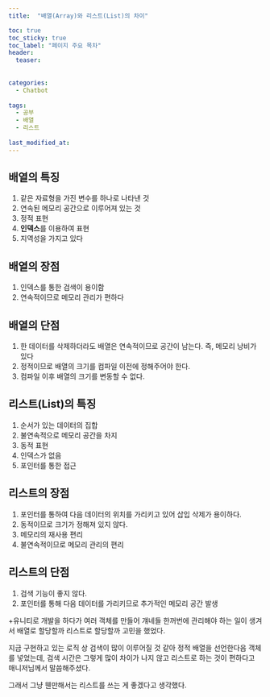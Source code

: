 ```yaml
---
title:  "배열(Array)와 리스트(List)의 차이"

toc: true
toc_sticky: true
toc_label: "페이지 주요 목차"
header:
  teaser: 
  
  
categories:
  - Chatbot
  
tags:
  - 공부
  - 배열
  - 리스트
  
last_modified_at: 
---
```


## 배열의 특징

1. 같은 자료형을 가진 변수를 하나로 나타낸 것
2. 연속된 메모리 공간으로 이루어져 있는 것
3. 정적 표현
4. **인덱스**를 이용하여 표현
5. 지역성을 가지고 있다

## 배열의 장점

1. 인덱스를 통한 검색이 용이함
2. 연속적이므로 메모리 관리가 편하다

## 배열의 단점

1. 한 데이터를 삭제하더라도 배열은 연속적이므로 공간이 남는다. 즉, 메모리 낭비가 있다
2. 정적이므로 배열의 크기를 컴파일 이전에 정해주어야 한다.
3. 컴파일 이후 배열의 크기를 변동할 수 없다.

## 리스트(List)의 특징

1. 순서가 있는 데이터의 집합
2. 불연속적으로 메모리 공간을 차지
3. 동적 표현
4. 인덱스가 없음
5. 포인터를 통한 접근

## 리스트의 장점

1. 포인터를 통하여 다음 데이터의 위치를 가리키고 있어 삽입 삭제가 용이하다.
2. 동적이므로 크기가 정해져 있지 않다.
3. 메모리의 재사용 편리
4. 불연속적이므로 메모리 관리의 편리

## 리스트의 단점

1. 검색 기능이 좋지 않다.
2. 포인터를 통해 다음 데이터를 가리키므로 추가적인 메모리 공간 발생


+유니티로 개발을 하다가 여러 객체를 만들어 걔네들 한꺼번에 관리해야 하는 일이 생겨서 배열로 할당할까 리스트로 할당할까 고민을 했었다.

지금 구현하고 있는 로직 상 검색이 많이 이루어질 것 같아 정적 배열을 선언한다음 객체를 넣었는데, 검색 시간은 그렇게 많이 차이가 나지 않고 리스트로 하는 것이 편하다고 매니저님께서 말씀해주셨다.

그래서 그냥 웬만해서는 리스트를 쓰는 게 좋겠다고 생각했다. 
